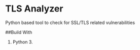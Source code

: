 # TLS Analyzer
Python based tool to check for SSL/TLS related vulnerabilities

##Build With
1. Python 3.
